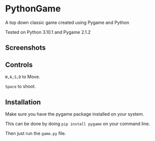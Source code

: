 # PythonGame

A top down classic game created using Pygame and Python

Tested on Python 3.10.1 and Pygame 2.1.2

## Screenshots

## Controls

`W,A,S,D` to Move.

`Space` to shoot.

## Installation

Make sure you have the pygame package installed on your system.

This can be done by doing `pip install pygame` on your command line.

Then just run the `game.py` file.


